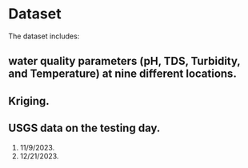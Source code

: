 # Dataset
The dataset includes:
## water quality parameters (pH, TDS, Turbidity, and Temperature) at nine different locations.
## Kriging.
## USGS data on the testing day.

1. 11/9/2023.
2. 12/21/2023.














